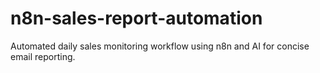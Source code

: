 # n8n-sales-report-automation
Automated daily sales monitoring workflow using n8n and AI for concise email reporting.
